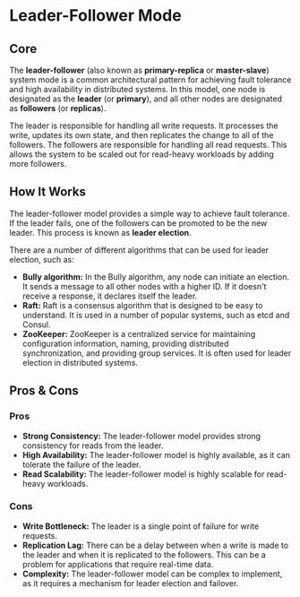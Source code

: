 # Leader-Follower Mode

## Core

The **leader-follower** (also known as **primary-replica** or **master-slave**) system mode is a common architectural pattern for achieving fault tolerance and high availability in distributed systems. In this model, one node is designated as the **leader** (or **primary**), and all other nodes are designated as **followers** (or **replicas**).

The leader is responsible for handling all write requests. It processes the write, updates its own state, and then replicates the change to all of the followers. The followers are responsible for handling all read requests. This allows the system to be scaled out for read-heavy workloads by adding more followers.

## How It Works

The leader-follower model provides a simple way to achieve fault tolerance. If the leader fails, one of the followers can be promoted to be the new leader. This process is known as **leader election**.

There are a number of different algorithms that can be used for leader election, such as:

-   **Bully algorithm:** In the Bully algorithm, any node can initiate an election. It sends a message to all other nodes with a higher ID. If it doesn't receive a response, it declares itself the leader.
-   **Raft:** Raft is a consensus algorithm that is designed to be easy to understand. It is used in a number of popular systems, such as etcd and Consul.
-   **ZooKeeper:** ZooKeeper is a centralized service for maintaining configuration information, naming, providing distributed synchronization, and providing group services. It is often used for leader election in distributed systems.

## Pros & Cons

### Pros

-   **Strong Consistency:** The leader-follower model provides strong consistency for reads from the leader.
-   **High Availability:** The leader-follower model is highly available, as it can tolerate the failure of the leader.
-   **Read Scalability:** The leader-follower model is highly scalable for read-heavy workloads.

### Cons

-   **Write Bottleneck:** The leader is a single point of failure for write requests.
-   **Replication Lag:** There can be a delay between when a write is made to the leader and when it is replicated to the followers. This can be a problem for applications that require real-time data.
-   **Complexity:** The leader-follower model can be complex to implement, as it requires a mechanism for leader election and failover.
